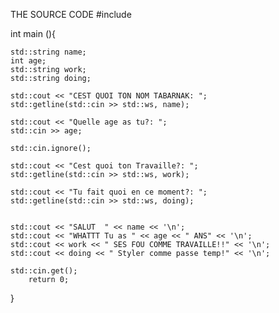 THE SOURCE CODE
#include <iostream>

int main (){

    std::string name;
    int age;
    std::string work;
    std::string doing;

    std::cout << "CEST QUOI TON NOM TABARNAK: ";
    std::getline(std::cin >> std::ws, name);
    
    std::cout << "Quelle age as tu?: ";
    std::cin >> age;

    std::cin.ignore();

    std::cout << "Cest quoi ton Travaille?: ";
    std::getline(std::cin >> std::ws, work);

    std::cout << "Tu fait quoi en ce moment?: ";
    std::getline(std::cin >> std::ws, doing);


    std::cout << "SALUT  " << name << '\n';
    std::cout << "WHATTT Tu as " << age << " ANS" << '\n';
    std::cout << work << " SES FOU COMME TRAVAILLE!!" << '\n';
    std::cout << doing << " Styler comme passe temp!" << '\n';

    std::cin.get();
        return 0;
}
